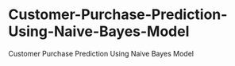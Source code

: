 # Customer-Purchase-Prediction-Using-Naive-Bayes-Model
Customer Purchase Prediction Using Naive Bayes Model
